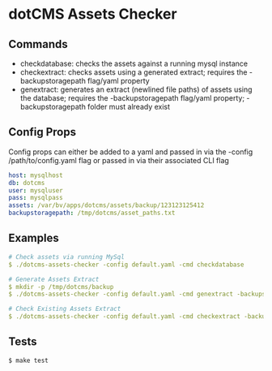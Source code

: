 # dotCMS Assets Checker

Commands
--------

- checkdatabase: checks the assets against a running mysql instance
- checkextract: checks assets using a generated extract; requires the -backupstoragepath flag/yaml property
- genextract: generates an extract (newlined file paths) of assets using the database; requires the -backupstoragepath flag/yaml property; -backupstoragepath folder must already exist

Config Props
------------
Config props can either be added to a yaml and passed in via the -config /path/to/config.yaml flag or passed in via their associated CLI flag

```yaml
host: mysqlhost
db: dotcms
user: mysqluser
pass: mysqlpass
assets: /var/bv/apps/dotcms/assets/backup/123123125412
backupstoragepath: /tmp/dotcms/asset_paths.txt
```

Examples
--------
```yaml
# Check assets via running MySql
$ ./dotcms-assets-checker -config default.yaml -cmd checkdatabase

# Generate Assets Extract
$ mkdir -p /tmp/dotcms/backup
$ ./dotcms-assets-checker -config default.yaml -cmd genextract -backupstoragepath /tmp/dotcms/backup/assets.txt

# Check Existing Assets Extract
$ ./dotcms-assets-checker -config default.yaml -cmd checkextract -backupstoragepath /tmp/dotcms/backup/assets.txt
```

Tests
-----
```
$ make test
```